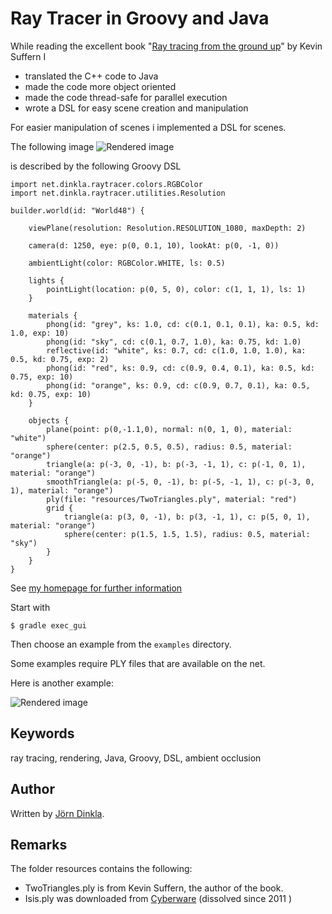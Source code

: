Ray Tracer in Groovy and Java
=============================

While reading the excellent book
"[Ray tracing from the ground up](http://www.raytracegroundup.com/)"
by Kevin Suffern I

* translated the C++ code to Java
* made the code more object oriented
* made the code thread-safe for parallel execution
* wrote a DSL for easy scene creation and manipulation

For easier manipulation of scenes i implemented a DSL for scenes.

The following image
![Rendered image](http://dinkla.net/images/rendered/BasicExample.png)

is described by the following Groovy DSL

```
import net.dinkla.raytracer.colors.RGBColor
import net.dinkla.raytracer.utilities.Resolution

builder.world(id: "World48") {

    viewPlane(resolution: Resolution.RESOLUTION_1080, maxDepth: 2)

    camera(d: 1250, eye: p(0, 0.1, 10), lookAt: p(0, -1, 0))

    ambientLight(color: RGBColor.WHITE, ls: 0.5)

    lights {
        pointLight(location: p(0, 5, 0), color: c(1, 1, 1), ls: 1)
    }

    materials {
        phong(id: "grey", ks: 1.0, cd: c(0.1, 0.1, 0.1), ka: 0.5, kd: 1.0, exp: 10)
        phong(id: "sky", cd: c(0.1, 0.7, 1.0), ka: 0.75, kd: 1.0)
        reflective(id: "white", ks: 0.7, cd: c(1.0, 1.0, 1.0), ka: 0.5, kd: 0.75, exp: 2)
        phong(id: "red", ks: 0.9, cd: c(0.9, 0.4, 0.1), ka: 0.5, kd: 0.75, exp: 10)
        phong(id: "orange", ks: 0.9, cd: c(0.9, 0.7, 0.1), ka: 0.5, kd: 0.75, exp: 10)
    }

    objects {
        plane(point: p(0,-1.1,0), normal: n(0, 1, 0), material: "white")
        sphere(center: p(2.5, 0.5, 0.5), radius: 0.5, material: "orange")
        triangle(a: p(-3, 0, -1), b: p(-3, -1, 1), c: p(-1, 0, 1), material: "orange")
        smoothTriangle(a: p(-5, 0, -1), b: p(-5, -1, 1), c: p(-3, 0, 1), material: "orange")
        ply(file: "resources/TwoTriangles.ply", material: "red")
        grid {
            triangle(a: p(3, 0, -1), b: p(3, -1, 1), c: p(5, 0, 1), material: "orange")
            sphere(center: p(1.5, 1.5, 1.5), radius: 0.5, material: "sky")
        }
    }
}
```

See [my homepage for further information](http://dinkla.net/de/programming/groovy-rendering.html)


Start with

```
$ gradle exec_gui
```

Then choose an example from the `examples` directory.

Some examples require PLY files that are available on the net.

Here is another example:

![Rendered image](http://dinkla.net/images/rendered/VariousObjectsWithReflections.png)

Keywords
--------
ray tracing, rendering, Java, Groovy, DSL, ambient occlusion

Author
------
Written by [Jörn Dinkla](http://www.dinkla.net).

Remarks
-------
The folder resources contains the following:

* TwoTriangles.ply is from Kevin Suffern, the author of the book.
* Isis.ply was downloaded from [Cyberware](http://cyberware.com/) (dissolved since 2011 )


